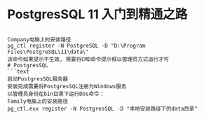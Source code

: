 # PostgresSQL 11 入门到精通之路
##
```text
Company电脑上的安装路径
pg_ctl register -N PostgreSQL -D "D:\Program Files\PostgreSQL\11\data\"
该命令如果提示不生效, 需要将CMD命令提示框以管理员方式运行才可
# PostgresSQL
```text
启动PostgresSQL服务器
安装完成需要将PostgresSQL注册为Windows服务
以管理员身份在bin目录下运行Dos命令：
Family电脑上的安装路径
pg_ctl.exx register -N PostgresSQL -D "本地安装路径下的data目录"

```
